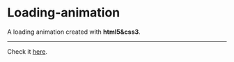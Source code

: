 # Loading-animation
 A loading animation created with **html5&css3**.
***
 Check it [here](https://vitor-afonso.github.io/Loading-animation/).
